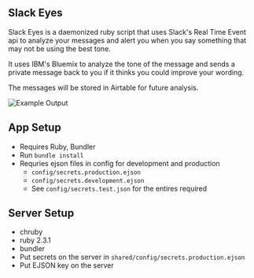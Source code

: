 Slack Eyes
---

Slack Eyes is a daemonized ruby script that uses Slack's Real Time Event api to analyze your messages and alert you when you say something that may not be using the best tone.

It uses IBM's Bluemix to analyze the tone of the message and sends a private message back to you if it thinks you could improve your wording.

The messages will be stored in Airtable for future analysis.

![Example Output](https://cloud.githubusercontent.com/assets/3074765/20502590/b8b679e0-b00c-11e6-8520-d22f30f8053a.png)

App Setup
---
- Requires Ruby, Bundler
- Run `bundle install`
- Requries ejson files in config for development and production
  - `config/secrets.production.ejson`
  - `config/secrets.development.ejson`
  - See `config/secrets.test.json` for the entires required

Server Setup
---
- chruby
- ruby 2.3.1
- bundler
- Put secrets on the server in `shared/config/secrets.production.ejson`
- Put EJSON key on the server

